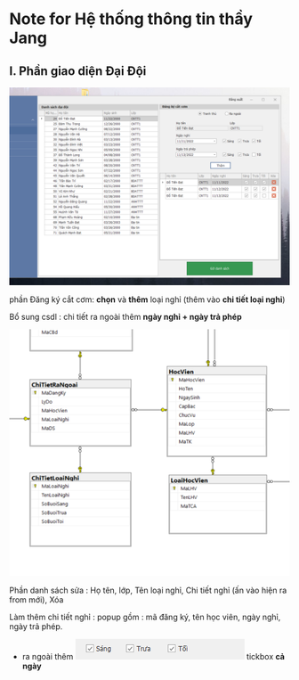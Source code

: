 # Note for Hệ thống thông tin thầy Jang

## I. Phần giao diện Đại Đội

![image-20221108142642761](./image/image-20221108142642761.png)

phần Đăng ký cắt cơm: **chọn** và **thêm** loại nghỉ (thêm vào **chi tiết loại nghỉ**)

Bổ sung csdl : chi tiết ra ngoài thêm **ngày nghỉ + ngày trả phép** 

![image-20221108142947538](./image/image-20221108142947538.png)

Phần danh sách sửa : Họ tên, lớp, Tên loại nghỉ, Chi tiết nghỉ (ấn vào hiện ra from mới), Xóa

Làm thêm chi tiết nghỉ : popup gồm : mã đăng ký, tên học viên,  ngày nghỉ, ngày trả phép.

- ra ngoài thêm ![image-20221108143616237](./image/image-20221108143616237.png) tickbox **cả ngày**

  